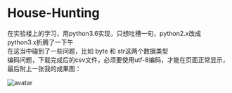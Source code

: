 # House-Hunting
在实验楼上的学习，用python3.6实现，只想吐槽一句，python2.x改成python3.x折腾了一下午  
在这当中碰到了一些问题，比如 byte 和 str这两个数据类型  
编码问题，下载完成后的csv文件，必须要使用utf-8编码，才能在页面正常显示，  
最后附上一张我的成果图：


![avatar](http://wx1.sinaimg.cn/mw690/005MjFTPgy1fi5833w6zgj318e0dzdqd.jpg)

